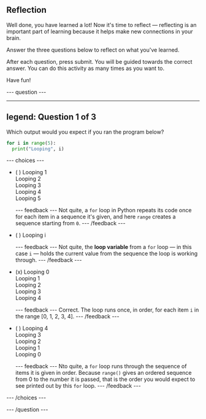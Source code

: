 ## Reflection

Well done, you have learned a lot! Now it's time to reflect — reflecting is an important part of learning because it helps make new connections in your brain.

Answer the three questions below to reflect on what you've learned.

After each question, press submit. You will be guided towards the correct answer. You can do this activity as many times as you want to.

Have fun!

--- question ---

---
legend: Question 1 of 3
---

Which output would you expect if you ran the program below?

```python
for i in range(5):
  print("Looping", i)
```
--- choices ---

- ( ) Looping 1 <br> Looping 2 <br> Looping 3 <br> Looping 4 <br> Looping 5

  --- feedback ---
Not quite, a `for` loop in Python repeats its code once for each item in a sequence it's given, and here `range` creates a sequence starting from `0`.
  --- /feedback ---

- ( ) Looping i

  --- feedback ---
Not quite, the **loop variable** from a `for` loop — in this case `i` — holds the current value from the sequence the loop is working through. 
  --- /feedback ---

- (x) Looping 0 <br> Looping 1 <br> Looping 2 <br> Looping 3 <br> Looping 4

  --- feedback ---
Correct. The loop runs once, in order, for each item `i` in the range [0, 1, 2, 3, 4].
  --- /feedback ---

- ( ) Looping 4 <br> Looping 3 <br> Looping 2 <br> Looping 1 <br> Looping 0

  --- feedback ---
Nto quite, a `for` loop runs through the sequence of items it is given in order. Because `range()` gives an ordered sequence from 0 to the number it is passed, that is the order you would expect to see printed out by this `for` loop.
  --- /feedback ---

--- /choices ---

--- /question ---
